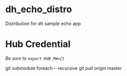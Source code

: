 # dh_echo_distro
Distribution for dh sample echo app

# Hub Credential
*Be sure to `export HUB_PW={}`*

git submodule foreach --recursive git pull origin master
